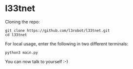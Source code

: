 # l33tnet

Cloning the repo:
```Shell
git clone https://github.com/l3robot/l33tnet.git
cd l33tnet
```

For local usage, enter the following in two different terminals:
```Shell
python3 main.py
```
You can now talk to yourself :-)
